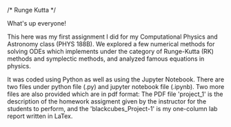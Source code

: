 /* Runge Kutta */

What's up everyone!

This here was my first assignment I did for my Computational Physics and Astronomy class (PHYS 188B). We explored a few numerical methods for solving ODEs which implements under the category of Runge-Kutta (RK) methods and symplectic methods, and analyzed famous equations in physics.

It was coded using Python as well as using the Jupyter Notebook. There are two files under python file (.py) and jupyter notebook file (.ipynb). Two more files are also provided which are in pdf format: The PDF file 'project_1' is the description of the homework assigment given by the instructor for the students to perform, and the 'blackcubes_Project-1' is my one-column lab report written in LaTex.
